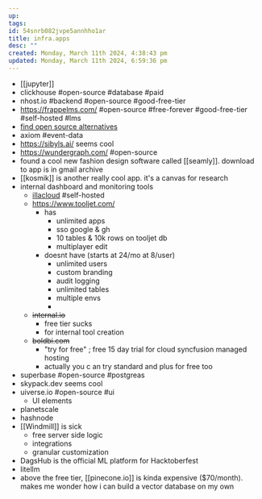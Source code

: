 ```yaml
---
up: 
tags: 
id: 54snrb082jvpe5annhho1ar
title: infra.apps
desc: ""
created: Monday, March 11th 2024, 4:38:43 pm
updated: Monday, March 11th 2024, 6:59:36 pm
---
```

- [[jupyter]]
- clickhouse #open-source #database #paid 
- nhost.io #backend #open-source #good-free-tier
- https://frappelms.com/ #open-source #free-forever #good-free-tier #self-hosted #lms 
- [find open source alternatives](https://www.opensourcealternative.to/)
- axiom #event-data
- https://sibyls.ai/ seems cool 
- https://wundergraph.com/ #open-source 
- found a cool new fashion design software called [[seamly]]. download to app is in gmail archive
- [[kosmik]] is another really cool app. it's a canvas for research
- internal dashboard and monitoring tools
	- [illacloud](braindump/illacloud.com)
		#self-hosted 
	- https://www.tooljet.com/
		- has
			- unlimited apps 
			- sso google & gh 
			- 10 tables & 10k rows on tooljet db
			- multiplayer edit
		- doesnt have (starts at 24/mo at 8/user)
			- unlimited users
			- custom branding 
			- audit logging 
			- unlimited tables 
			- multiple envs 
			- 
	- ~~internal.io~~
		- free tier sucks 
		- for internal tool creation
	- ~~boldbi.com~~
		- "try for free" ; free 15 day trial for cloud syncfusion managed hosting 
		- actually you c an try standard and plus for free too 
- superbase #open-source #postgreas 
- skypack.dev seems cool 
- uiverse.io #open-source #ui 
	- UI elements 
- planetscale 
- hashnode 
- [[Windmill]] is sick 
	- free server side logic 
	- integrations 
	- granular customization 
- DagsHub is the official ML platform for Hacktoberfest 
- litellm 
- above the free tier, [[pinecone.io]] is kinda expensive ($70/month). makes me wonder how i can build a vector database on my own